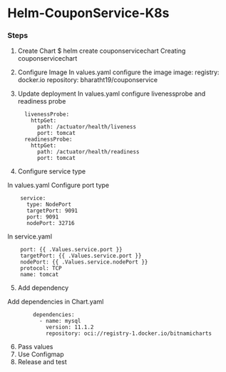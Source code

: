 # Helm-CouponService-K8s

### __Steps__

1. Create Chart
            $ helm create couponservicechart
            Creating couponservicechart


2. Configure Image
 In values.yaml configure the image
                image:
                  registry: docker.io
                  repository: bharatht19/couponservice

3. Update deployment
In values.yaml configure livenessprobe and readiness probe
        
         livenessProbe:
           httpGet:
             path: /actuator/health/liveness
             port: tomcat
         readinessProbe:
           httpGet:
             path: /actuator/health/readiness
             port: tomcat
4. Configure service type

In values.yaml Configure port type

        service:
          type: NodePort
          targetPort: 9091
          port: 9091
          nodePort: 32716

In service.yaml

        port: {{ .Values.service.port }}
        targetPort: {{ .Values.service.port }}
        nodePort: {{ .Values.service.nodePort }}
        protocol: TCP
        name: tomcat
5. Add dependency

Add dependencies in Chart.yaml

            dependencies:
              - name: mysql
                version: 11.1.2
                repository: oci://registry-1.docker.io/bitnamicharts
                
6. Pass values
7. Use Configmap
8. Release and test
